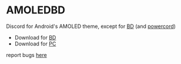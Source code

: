 # AMOLEDBD

Discord for Android's AMOLED theme, except for [BD](https://betterdiscord.app/) (and [powercord](https://powercord.dev/))

- Download for [BD](https://0j3.github.io/AmoledBD/downloads/AmoledBD.theme.css?raw=true)
- Download for [PC](https://0j3.github.io/AmoledBD/downloads/AmoledPC.zip)

report bugs [here](https://discord.gg/uPCVMKDSVM)
